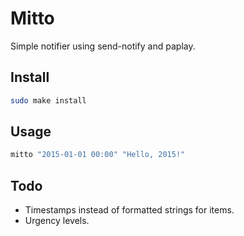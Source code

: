 # Mitto

Simple notifier using send-notify and paplay.

## Install

```sh
sudo make install
```

## Usage

```sh
mitto "2015-01-01 00:00" "Hello, 2015!"
```

## Todo

- Timestamps instead of formatted strings for items.
- Urgency levels.

